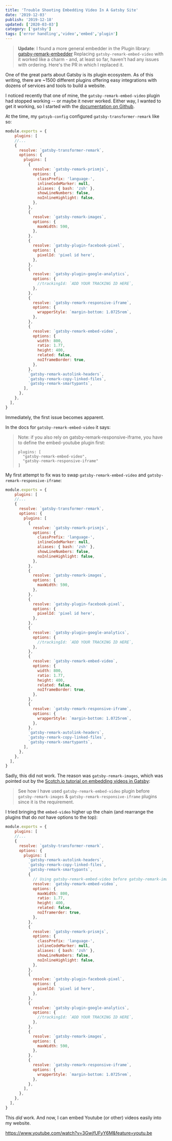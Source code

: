 ```yaml
---
title: 'Trouble Shooting Embedding Video In A Gatsby Site'
date: '2019-12-03'
publish: '2019-12-18'
updated: ['2020-03-03']
category: ['gatsby']
tags: ['error handling','video','embed','plugin']
---
```


> **Update**: I found a more general embedder in the Plugin library: [gatsby-remark-embedder](https://www.gatsbyjs.org/packages/gatsby-remark-embedder/?=spotify)
> Replacing `gatsby-remark-embed-video` with it worked like a charm - and, at least so far, haven't had any issues with ordering.
> Here's the PR in which I replaced it.

One of the great parts about Gatsby is its plugin ecosystem. As of this writing, there are ~1500 different plugins offering easy integrations with dozens of services and tools to build a website.

I noticed recently that one of mine, the `gatsby-remark-embed-video` plugin had stopped working -- or maybe it never worked. Either way, I wanted to get it working, so I started with the [documentation on Github](https://github.com/borgfriend/gatsby-remark-embed-video).

At the time, my `gatsyb-config` configured `gatsby-transformer-remark` like so:
```javascript
module.exports = {
    plugins: [
    //...
    {
      resolve: `gatsby-transformer-remark`,
      options: {
        plugins: [
          {
            resolve: `gatsby-remark-prismjs`,
            options: {
              classPrefix: 'language-',
              inlineCodeMarker: null,
              aliases: { bash: 'zsh' },
              showLineNumbers: false,
              noInlineHighlight: false,
            },
          },
          {
            resolve: `gatsby-remark-images`,
            options: {
              maxWidth: 590,
            },
          },
          {
            resolve: `gatsby-plugin-facebook-pixel`,
            options: {
              pixelId: 'pixel id here',
            },
          },
          {
            resolve: `gatsby-plugin-google-analytics`,
            options: {
              //trackingId: `ADD YOUR TRACKING ID HERE`,
            },
          },
          {
            resolve: `gatsby-remark-responsive-iframe`,
            options: {
              wrapperStyle: `margin-bottom: 1.0725rem`,
            },
          },
          {
            resolve: `gatsby-remark-embed-video`,
            options: {
              width: 800,
              ratio: 1.77,
              height: 400,
              related: false,
              noIframeBorder: true,
            },
          },
          `gatsby-remark-autolink-headers`,
          `gatsby-remark-copy-linked-files`,
          `gatsby-remark-smartypants`,
        ],
      },
    },
  ],
}
```

Immediately, the first issue becomes apparent.

In the docs for `gatsby-remark-embed-video` it says:
> Note: if you also rely on gatsby-remark-responsive-iframe, you have to define the embed-youtube plugin first:
>
> ```
> plugins: [
>   "gatsby-remark-embed-video",
>   "gatsby-remark-responsive-iframe"
> ]
> ```

My first attempt to fix was to swap `gatsby-remark-embed-video` and `gatsby-remark-responsive-iframe`:
```javascript
module.exports = {
    plugins: [
    //...
    {
      resolve: `gatsby-transformer-remark`,
      options: {
        plugins: [
          {
            resolve: `gatsby-remark-prismjs`,
            options: {
              classPrefix: 'language-',
              inlineCodeMarker: null,
              aliases: { bash: 'zsh' },
              showLineNumbers: false,
              noInlineHighlight: false,
            },
          },
          {
            resolve: `gatsby-remark-images`,
            options: {
              maxWidth: 590,
            },
          },
          {
            resolve: `gatsby-plugin-facebook-pixel`,
            options: {
              pixelId: 'pixel id here',
            },
          },
          {
            resolve: `gatsby-plugin-google-analytics`,
            options: {
              //trackingId: `ADD YOUR TRACKING ID HERE`,
            },
          },
          {
            resolve: `gatsby-remark-embed-video`,
            options: {
              width: 800,
              ratio: 1.77,
              height: 400,
              related: false,
              noIframeBorder: true,
            },
          },
          {
            resolve: `gatsby-remark-responsive-iframe`,
            options: {
              wrapperStyle: `margin-bottom: 1.0725rem`,
            },
          },
          `gatsby-remark-autolink-headers`,
          `gatsby-remark-copy-linked-files`,
          `gatsby-remark-smartypants`,
        ],
      },
    },
  ],
}
```

Sadly, this did not work. The reason was `gatsby-remark-images`, which was pointed out by the [Scotch.io tutorial on embedding videos in Gatsby](https://scotch.io/tutorials/embedding-videos-in-your-gatsbyjs-sites):

> See how I have used `gatsby-remark-embed-video` plugin before `gatsby-remark-images` & `gatsby-remark-responsive-iframe` plugins since it is the requirement.

I tried bringing the `embed-video` higher up the chain (and rearrange the plugins that do _not_ have options to the top):

```javascript
module.exports = {
    plugins: [
    //...
    {
      resolve: `gatsby-transformer-remark`,
      options: {
        plugins: [
          `gatsby-remark-autolink-headers`,
          `gatsby-remark-copy-linked-files`,
          `gatsby-remark-smartypants`,
          {
            // Using gatsby-remark-embed-video before gatsby-remark-images & gatsby-remark-responsive-iframe plugins.
            resolve: `gatsby-remark-embed-video`,
            options: {
              maxWidth: 800,
              ratio: 1.77,
              height: 400,
              related: false,
              noIframerder: true,
            },
          },
          {
            resolve: `gatsby-remark-prismjs`,
            options: {
              classPrefix: 'language-',
              inlineCodeMarker: null,
              aliases: { bash: 'zsh' },
              showLineNumbers: false,
              noInlineHighlight: false,
            },
          },
          {
            resolve: `gatsby-plugin-facebook-pixel`,
            options: {
              pixelId: 'pixel id here',
            },
          },
          {
            resolve: `gatsby-plugin-google-analytics`,
            options: {
              //trackingId: `ADD YOUR TRACKING ID HERE`,
            },
          },
          {
            resolve: `gatsby-remark-images`,
            options: {
              maxWidth: 590,
            },
          },
          {
            resolve: `gatsby-remark-responsive-iframe`,
            options: {
              wrapperStyle: `margin-bottom: 1.0725rem`,
            },
          },
        ],
      },
    },
  ],
}
```

This _did_ work. And now, I can embed Youtube (or other) videos easily into my website.

https://www.youtube.com/watch?v=3GwjfUFyY6M&feature=youtu.be
